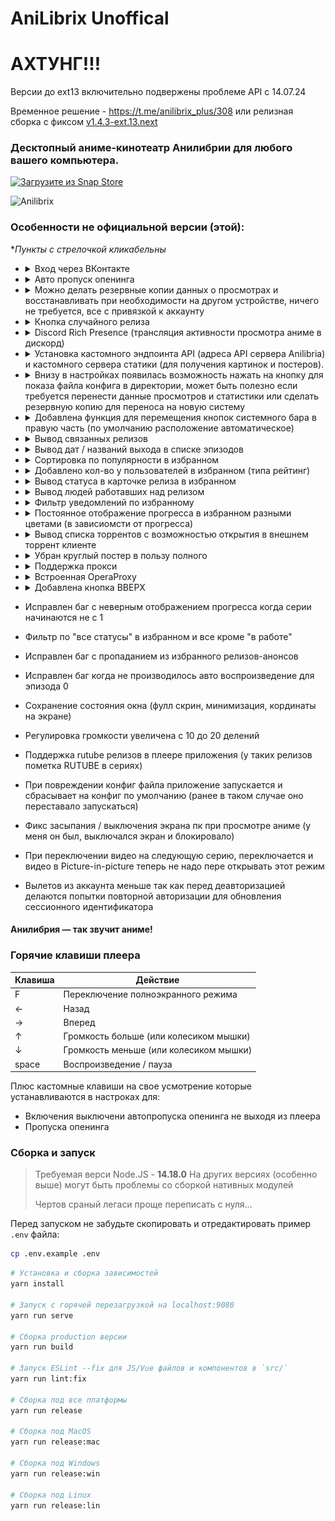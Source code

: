 # AniLibrix Unoffical

# АХТУНГ!!!

Версии до ext13 включительно подвержены проблеме API с 14.07.24

Временное решение - https://t.me/anilibrix_plus/308 или релизная сборка с фиксом [v1.4.3-ext.13.next](https://t.me/anilibrix_plus/310)

### Десктопный аниме-кинотеатр Анилибрии для любого вашего компьютера.

[![Загрузите из Snap Store](https://snapcraft.io/static/images/badges/ru/snap-store-black.svg)](https://snapcraft.io/anilibrix-plus)

![Anilibrix](https://raw.githubusercontent.com/pavloniym/anilibrix/master/.github/assets/anilibrix.png)

### Особенности не официальной версии (этой):
*_Пункты с стрелочкой кликабельны_

*
  <details>
   <summary>Вход через ВКонтакте</summary>

   ![img.png](./assets/img.png)

  </details>
*
  <details>
   <summary>Авто пропуск опенинга</summary>

  ![img.png](./assets/opening-skip.png)
  ![img.png](./assets/opening-skip2.png)

  </details>
*
  <details>
   <summary>Можно делать резервные копии данных о просмотрах и восстанавливать при необходимости
  на другом устройстве, ничего не требуется, все с привязкой к аккаунту</summary>

  ![img.png](./assets/snaps.png)

  </details>

*
  <details>
   <summary>Кнопка случайного релиза</summary>

  ![img.png](./assets/rand.png)

  </details>

*
  <details>
   <summary>Discord Rich Presence (трансляция активности просмотра аниме в дискорд)</summary>

  > - Показывает иконку приложения когда запущено приложение и постер и информацию о просматриваемом релизе:
  >  - Номер текущей серии
  >  - Общее кол-во серий
  >  - Название
  >  - Ссылка на релиз
  >  - Ссылка на сайт либрии
  >  - Сколько осталось времени до конца серии
  >    ![img.png](./assets/drpc.png)

   </details>

*
  <details>
   <summary>Установка кастомного эндпоинта API (адреса API сервера Anilibria) и
  кастомного сервера статики (для получения картинок и постеров).</summary>

  > Можно выбрать один из списка или же ввести какой-то свой.
  > Может быть удобно если кого-то сервер недоступен и заблокирован провайдером.
  > ![img.png](./assets/endpoint.png)

  </details>

*
  <details>
   <summary>Внизу в настройках появилась возможность нажать на кнопку для показа файла конфига
  в директории, может быть полезно если требуется перенести данные просмотров
  и статистики или сделать резервную копию для переноса на новую систему</summary>

  > ![img.png](./assets/showconfig.png)

  </details>

*
  <details>
   <summary>Добавлена функция для перемещения кнопок системного бара в правую часть
  (по умолчанию расположение автоматическое)</summary>

  > ![img.png](./assets/win_buttons.png)

  </details>

*
  <details>
   <summary>Вывод связанных релизов</summary>

  > ![img.png](./assets/fran.png)

  </details>

*
  <details>
   <summary>Вывод дат / названий выхода в списке эпизодов</summary>

  > ![img.png](./assets/dates.png)

  </details>

*
  <details>
   <summary>Сортировка по популярности в избранном</summary>

  > ![img.png](./assets/fav_pop.png)

  </details>

*
  <details>
   <summary>Добавлено кол-во у пользователей в избранном (типа рейтинг)</summary>

  > ![img.png](./assets/fav_rating.png)
  > ![img.png](./assets/last_rating.png)

  </details>

*
  <details>
   <summary>Вывод статуса в карточке релиза в избранном</summary>

  > ![img.png](./assets/status.png)

  </details>

*
  <details>
   <summary>Вывод людей работавших над релизом</summary>

  > ![img.png](./assets/team.png)

  </details>

*
  <details>
   <summary>Фильтр уведомлений по избранному</summary>

  > ![img.png](./assets/notify_fav.png)

  </details>

*
  <details>
   <summary>Постоянное отображение прогресса в избранном разными цветами (в зависиомсти от прогресса)</summary>

  > ![img.png](./assets/fav_progress.png)

  </details>

*
  <details>
   <summary>Вывод списка торрентов с возможностью открытия в внешнем торрент клиенте</summary>

  > ![img.png](./assets/torrents.png)

  </details>

*
  <details>
   <summary>Убран круглый постер в пользу полного</summary>

  > ![img.png](./assets/poster.png)

  </details>

*
  <details>
   <summary>Поддержка прокси</summary>

  > [Подробнее](https://github.com/AnimeHaze/anilibrix-plus/releases/tag/v1.4.3-ext.11)
  ![img.png](./assets/poster.png)

  </details>

*
  <details>
   <summary>Встроенная OperaProxy</summary>

  > Github: [OperaProxy](https://github.com/Snawoot/opera-proxy)
  > ![img.png](./assets/operaproxy.png)

  </details>

*
  <details>
   <summary>Добавлена кнопка ВВЕРХ</summary>

   > ![img.png](./assets/up.png)

  </details>

* Исправлен баг с неверным отображением прогресса когда серии начинаются не с 1
* Фильтр по "все статусы" в избранном и все кроме "в работе"
* Исправлен баг с пропаданием из избранного релизов-анонсов
* Исправлен баг когда не производилось авто воспроизведение для эпизода 0
* Сохранение состояния окна (фулл скрин, минимизация, кординаты на экране)
* Регулировка громкости увеличена с 10 до 20 делений
* Поддержка rutube релизов в плеере приложения (у таких релизов пометка RUTUBE в сериях)
* При повреждении конфиг файла приложение запускается и
  сбрасывает на конфиг по умолчанию (ранее в таком случае оно переставало запускаться)
* Фикс засыпания / выключения экрана пк при просмотре аниме
  (у меня он был, выключался экран и блокировало)
*  При переключении видео на следующую серию, переключается
   и видео в Picture-in-picture теперь не надо пере открывать этот режим
* Вылетов из аккаунта меньше так как перед деавторизацией делаются попытки
  повторной авторизации для обновления сессионного идентификатора

#### Анилибрия — так звучит аниме!

### Горячие клавиши плеера

| Клавиша | Действие                               |
|---------|----------------------------------------|
| F       | Переключение полноэкранного режима     |
| ←       | Назад                                  |
| →       | Вперед                                 |
| ↑       | Громкость больше (или колесиком мышки) |
| ↓       | Громкость меньше (или колесиком мышки) |
| space   | Воспроизведение / пауза                |

Плюс кастомные клавиши на свое усмотрение которые устанавливаются в настроках для:
- Включения выключени автопропуска опенинга не выходя из плеера
- Пропуска опенинга

### Сборка и запуск

> Требуемая верси Node.JS - **14.18.0**
> На других версиях (особенно выше) могут быть проблемы со сборкой нативных модулей
>
> Чертов сраный легаси проще переписать с нуля...

Перед запуском не забудьте скопировать и отредактировать пример `.env` файла:

``` bash
cp .env.example .env
```

``` bash
# Установка и сборка зависимостей
yarn install

# Запуск с горячей перезагрузкой на localhost:9080
yarn run serve

# Сборка production версии
yarn run build

# Запуск ESLint --fix для JS/Vue файлов и компонентов в `src/`
yarn run lint:fix

# Сборка под все платформы
yarn run release

# Сборка под MacOS
yarn run release:mac

# Сборка под Windows
yarn run release:win

# Сборка под Linux
yarn run release:lin
```

